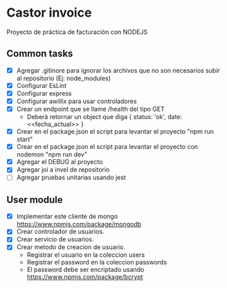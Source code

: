# Castor invoice
Proyecto de práctica de facturación con NODEJS 

## Common tasks
- [X] Agregar .gitinore para ignorar los archivos que no son necesarios subir al repositorio (Ej: node_modules)
- [X] Configurar EsLint
- [X] Configurar express
- [X] Configurar awillix para usar controladores
- [X] Crear un endpoint que se llame /health del tipo GET
  * Deberá retornar un object que diga { status: 'ok', date: <<fecha_actual>> }
- [X] Crear en el package.json el script para levantar el proyecto "npm run start"
- [X] Crear en el package.json el script para levantar el proyecto con nodemon "npm run dev"
- [X] Agregar el DEBUG al proyecto
- [X] Agregar joi a invel de repositorio
- [ ] Agregar pruebas unitarias usando jest

## User module
- [X] Implementar este cliente de mongo https://www.npmjs.com/package/mongodb
- [X] Crear controlador de usuarios.
- [X] Crear servicio de usuarios.
- [X] Crear metodo de creacion de usuario.
  * Registrar el usuario en la coleccion users
  * Registrar el password en la coleccion passwords
  * El password debe ser encriptado usando https://www.npmjs.com/package/bcrypt


